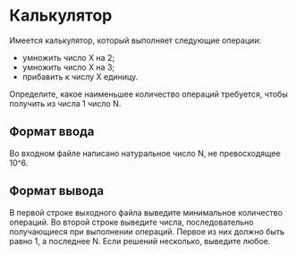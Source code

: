 # Калькулятор

Имеется калькулятор, который выполняет следующие операции:

* умножить число X на 2;
* умножить число X на 3;
* прибавить к числу X единицу.

Определите, какое наименьшее количество операций требуется, чтобы получить из числа 1 число N.

## Формат ввода

Во входном файле написано натуральное число N, не превосходящее 10^6.

## Формат вывода

В первой строке выходного файла выведите минимальное количество операций. Во второй строке выведите числа, последовательно получающиеся при выполнении операций. Первое из них должно быть равно 1, а последнее N. Если решений несколько, выведите любое.